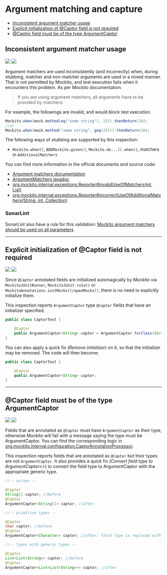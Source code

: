 # Argument matching and capture

<!-- TOC -->
* [Inconsistent argument matcher usage](#inconsistent-argument-matcher-usage)
* [Explicit initialization of @Captor field is not required](#explicit-initialization-of-captor-field-is-not-required)
* [@Captor field must be of the type ArgumentCaptor](#captor-field-must-be-of-the-type-argumentcaptor)
<!-- TOC -->

## Inconsistent argument matcher usage

![](https://img.shields.io/badge/since-0.1.0-blue) [![](https://img.shields.io/badge/implementation-InconsistentArgumentMatcherUsageInspection-blue)](../src/main/java/com/picimako/mockitools/inspection/InconsistentArgumentMatcherUsageInspection.java)

Argument matchers are used inconsistently (and incorrectly) when, during stubbing, matcher and non-matcher arguments are used in a
mixed manner. That is not permitted by Mockito, and test execution fails when it encounters this problem. As per Mockito documentation:
> If you are using argument matchers, all arguments have to be provided by matchers.

For example, the followings are invalid, and would block test execution.

```java
Mockito.when(mock.method(eq("some string"), 25)).thenReturn(10);
//or
Mockito.when(mock.method("some string", geq(25))).thenReturn(10);
```

The following ways of stubbing are supported by this inspection:
- `Mockito.when()`, `BDDMockito.given()`, `Mockito.do...().when()`, matchers in `AdditionalMatchers`

You can find more information in the official documents and source code:
- [Argument matchers documentation](https://javadoc.io/doc/org.mockito/mockito-core/latest/org/mockito/Mockito.html#argument_matchers)
- [ArgumentMatchers javadoc](https://javadoc.io/static/org.mockito/mockito-core/3.11.2/org/mockito/ArgumentMatchers.html)
- [org.mockito.internal.exceptions.Reporter#invalidUseOfMatchers(int, List)](https://github.com/mockito/mockito/blob/main/src/main/java/org/mockito/internal/exceptions/Reporter.java)
- [org.mockito.internal.exceptions.Reporter#incorrectUseOfAdditionalMatchers(String, int, Collection)](https://github.com/mockito/mockito/blob/main/src/main/java/org/mockito/internal/exceptions/Reporter.java)

### SonarLint

SonarLint also have a rule for this validation: [Mockito argument matchers should be used on all parameters](https://rules.sonarsource.com/java/tag/mockito/RSPEC-6073)

----

## Explicit initialization of @Captor field is not required

![](https://img.shields.io/badge/since-0.1.0-blue) [![](https://img.shields.io/badge/implementation-CaptorFieldInitializationInspection-blue)](../src/main/java/com/picimako/mockitools/inspection/CaptorFieldInitializationInspection.java)

Since `@Captor` annotated fields are initialized automagically by Mockito via `MockitoJUnitRunner`, `MockitoJUnit.rule()` or
`MockitoAnnotations.initMocks()/openMocks()`, there is no need to explicitly initialize them.

This inspection reports `ArgumentCaptor` type `@Captor` fields that have an initializer specified.

```java
public class CaptorTest {

    @Captor
    public ArgumentCaptor<String> captor = ArgumentCaptor.forClass(String.class);
}
```

You can also apply a quick fix (*Remove initializer*) on it, so that the initializer may be removed. The code will then become:

```java
public class CaptorTest {

    @Captor
    public ArgumentCaptor<String> captor;
}
```

----

## @Captor field must be of the type ArgumentCaptor

![](https://img.shields.io/badge/since-0.1.0-blue) [![](https://img.shields.io/badge/implementation-CaptorFieldOfTypeArgumentCaptorInspection-blue)](../src/main/java/com/picimako/mockitools/inspection/CaptorFieldOfTypeArgumentCaptorInspection.java)

Fields that are annotated as `@Captor` must have `ArgumentCaptor` as their type, otherwise Mockito will fail with a message saying the type must be ArgumentCaptor. You can find the corresponding logic in
[org.mockito.internal.configuration.CaptorAnnotationProcessor](https://github.com/mockito/mockito/blob/main/src/main/java/org/mockito/internal/configuration/CaptorAnnotationProcessor.java).

This inspection reports fields that are annotated as `@Captor` but their types are not `ArgumentCaptor`.
It also provides a quick fix (*Convert field type to ArgumentCaptor<>*) to convert the field type to ArgumentCaptor with the appropriate generic type.

```java
//-- arrays --

@Captor
String[] captor; //before
@Captor
ArgumentCaptor<String[]> captor; //after

//-- primitive types --

@Captor
char captor; //before
@Captor
ArgumentCaptor<Character> captor; //after: field type is replaced with its boxed type

//-- types with generic types --

@Captor
List<List<String>> captor; //before
@Captor
ArgumentCaptor<List<List<String>>> captor; //after
```
